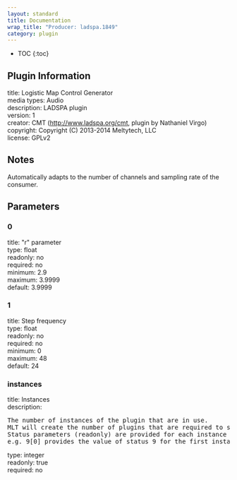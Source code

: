 ```yaml
---
layout: standard
title: Documentation
wrap_title: "Producer: ladspa.1849"
category: plugin
---
```

* TOC
{:toc}

## Plugin Information

title: Logistic Map Control Generator  
media types:
Audio  
description: LADSPA plugin  
version: 1  
creator: CMT (http://www.ladspa.org/cmt, plugin by Nathaniel Virgo)  
copyright: Copyright (C) 2013-2014 Meltytech, LLC  
license: GPLv2  

## Notes

Automatically adapts to the number of channels and sampling rate of the consumer.

## Parameters

### 0

title: "r" parameter    
type: float  
readonly: no  
required: no  
minimum: 2.9  
maximum: 3.9999  
default: 3.9999  

### 1

title: Step frequency    
type: float  
readonly: no  
required: no  
minimum: 0  
maximum: 48  
default: 24  

### instances

title: Instances    
description:
<pre>
The number of instances of the plugin that are in use.
MLT will create the number of plugins that are required to support the number of audio channels.
Status parameters (readonly) are provided for each instance and are accessed by specifying the instance number after the identifier (starting at zero).
e.g. 9[0] provides the value of status 9 for the first instance.
</pre>
type: integer  
readonly: true  
required: no  


